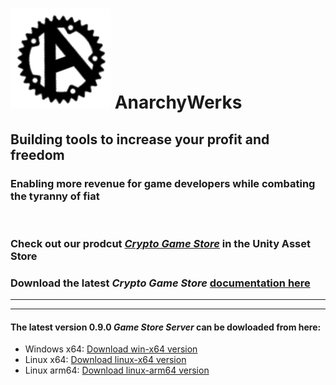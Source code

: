 # ![](anarchyIcon.png) AnarchyWerks

## Building tools to increase your profit and freedom

### Enabling more revenue for game developers while combating the tyranny of fiat

<br>

### Check out our prodcut [*Crypto Game Store*](https://u3d.as/3BvW) in the Unity Asset Store

### Download the latest *Crypto Game Store* [documentation here](releases/CryptoGameStore.pdf)
----
----

#### The latest version 0.9.0 *Game Store Server* can be dowloaded from here:
- Windows x64: [Download win-x64 version](https://drive.proton.me/urls/KS19C7M2CR#oVsFF39euk8v)
- Linux x64: [Download linux-x64 version](https://drive.proton.me/urls/F4P2VKPEAM#exDiNhJJI6cp)
- Linux arm64: [Download linux-arm64 version](https://drive.proton.me/urls/EA4BE76KKW#cpcleOS5rQ37)
